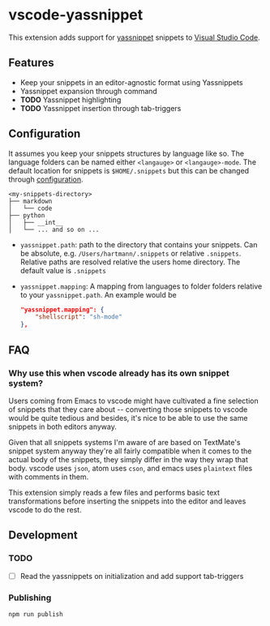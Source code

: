 # vscode-yassnippet

This extension adds support for [yassnippet][emacs-yassnippet] snippets to
[Visual Studio Code][vscode].

## Features

* Keep your snippets in an editor-agnostic format using Yassnippets
* Yassnippet expansion through command
* __TODO__ Yassnippet highlighting
* __TODO__ Yassnippet insertion through tab-triggers

## Configuration

It assumes you keep your snippets structures by language like so. The language
folders can be named either `<langauge>` or `<langauge>-mode`. The default
location for snippets is `$HOME/.snippets` but this can be changed through
[configuration](#configuration).

```
<my-snippets-directory>
├── markdown
│   └── code
├── python
│   ├── __int__
│   └── ... and so on ...
```

* `yassnippet.path`: path to the directory that contains your snippets. Can be
absolute, e.g. `/Users/hartmann/.snippets` or relative `.snippets`. Relative
paths are resolved relative the users home directory. The default value is
`.snippets`

* `yassnippet.mapping`: A mapping from languages to folder folders relative to
your `yassnippet.path`. An example would be  

  ```json
  "yassnippet.mapping": {
      "shellscript": "sh-mode"
  },
  ```


## FAQ

### Why use this when vscode already has its own snippet system?

Users coming from Emacs to vscode might have cultivated a fine selection of
snippets that they care about -- converting those snippets to vscode would be
quite tedious and besides, it's nice to be able to use the same snippets in
both editors anyway.

Given that all snippets systems I'm aware of are based on TextMate's snippet
system anyway they're all fairly compatible when it comes to the actual body of
the snippets, they simply differ in the way they wrap that body. vscode uses
`json`, atom uses `cson`, and emacs uses `plaintext` files with comments in
them.

This extension simply reads a few files and performs basic text transformations
before inserting the snippets into the editor and leaves vscode to do the rest.

## Development

### TODO

* [ ] Read the yassnippets on initialization and add support tab-triggers

### Publishing

```bash
npm run publish
```

[emacs-yassnippet]: https://github.com/joaotavora/yasnippet
[vscode]: https://code.visualstudio.com/
